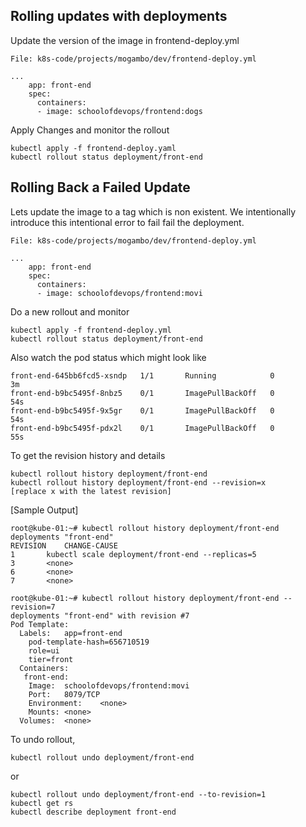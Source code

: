 ## Rolling updates with deployments

Update the version of the image in frontend-deploy.yml

`File: k8s-code/projects/mogambo/dev/frontend-deploy.yml`

```
...
    app: front-end
    spec:
      containers:
      - image: schoolofdevops/frontend:dogs

```

Apply Changes and monitor the rollout

```
kubectl apply -f frontend-deploy.yaml
kubectl rollout status deployment/front-end
```

## Rolling Back a Failed Update

Lets update the image to a tag which is non existent. We intentionally introduce this intentional error to fail fail the deployment.

`File: k8s-code/projects/mogambo/dev/frontend-deploy.yml`

```
...
    app: front-end
    spec:
      containers:
      - image: schoolofdevops/frontend:movi

```

Do a new rollout and monitor

```
kubectl apply -f frontend-deploy.yml
kubectl rollout status deployment/front-end
```

Also watch the pod status which might look like

```
front-end-645bb6fcd5-xsndp   1/1       Running            0          3m
front-end-b9bc5495f-8nbz5    0/1       ImagePullBackOff   0          54s
front-end-b9bc5495f-9x5gr    0/1       ImagePullBackOff   0          54s
front-end-b9bc5495f-pdx2l    0/1       ImagePullBackOff   0          55s
```

To get the revision history and details  
```
kubectl rollout history deployment/front-end
kubectl rollout history deployment/front-end --revision=x
[replace x with the latest revision]
```

[Sample Output]

```
root@kube-01:~# kubectl rollout history deployment/front-end
deployments "front-end"
REVISION	CHANGE-CAUSE
1		kubectl scale deployment/front-end --replicas=5
3		<none>
6		<none>
7		<none>

root@kube-01:~# kubectl rollout history deployment/front-end --revision=7
deployments "front-end" with revision #7
Pod Template:
  Labels:	app=front-end
	pod-template-hash=656710519
	role=ui
	tier=front
  Containers:
   front-end:
    Image:	schoolofdevops/frontend:movi
    Port:	8079/TCP
    Environment:	<none>
    Mounts:	<none>
  Volumes:	<none>
```

To undo rollout,

```
kubectl rollout undo deployment/front-end
```

or

```
kubectl rollout undo deployment/front-end --to-revision=1
kubectl get rs
kubectl describe deployment front-end
```
